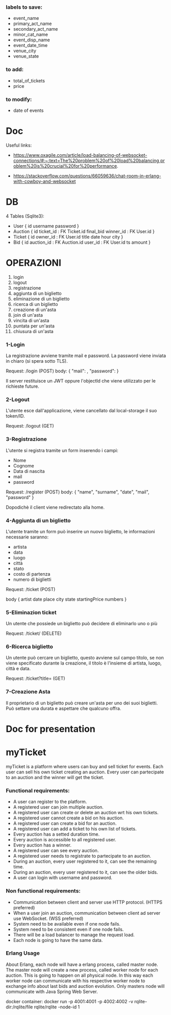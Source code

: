 ### labels to save:
- event_name
- primary_act_name
- secondary_act_name
- minor_cat_name
- event_disp_name
- event_date_time
- venue_city
- venue_state

### to add:
- total_of_tickets
- price

### to modify:
- date of events

# Doc
Useful links:
- https://www.oxagile.com/article/load-balancing-of-websocket-connections/#:~:text=The%20problem%20of%20load%20balancing,problem%20is%20crucial%20for%20performance.

- https://stackoverflow.com/questions/66059636/chat-room-in-erlang-with-cowboy-and-websocket

# DB
4 Tables (Sqlite3):
- User {
    id
    username
    password
}
- Auction {
    id
    ticket_id : FK Ticket.id
    final_bid
    winner_id : FK User.id
}
- Ticket {
    id
    owner_id : FK User.id
    title
    date
    hour
    city
}
- Bid {
    id
    auction_id : FK Auction.id
    user_id : FK User.id
    ts
    amount
}


# OPERAZIONI
1. login
2. logout
3. registrazione
4. aggiunta di un biglietto
5. eliminazione di un biglietto
6. ricerca di un biglietto
7. creazione di un'asta
8. join di un'asta
9. vincita di un'asta
10. puntata per un'asta
11. chiusura di un'asta

### 1-Login
La registrazione avviene tramite mail e password. La password viene inviata in chiaro (si spera sotto TLS).

Request: /login (POST)
body: 
{
    "mail": ,
    "password": 
}

Il server restituisce un JWT oppure l'objectId che viene utilizzato per le richieste future.

### 2-Logout
L'utente esce dall'applicazione, viene cancellato dal local-storage il suo token/ID.

Request: /logout (GET)

### 3-Registrazione
L'utente si registra tramite un form inserendo i campi:

- Nome
- Cognome
- Data di nascita
- mail
- password

Request: /register (POST)
body:
{
    "name",
    "surname",
    "date",
    "mail",
    "password"
}

Dopodichè il client viene redirectato alla home.

### 4-Aggiunta di un biglietto
L'utente tramite un form può inserire un nuovo biglietto, le informazioni necessarie saranno:

- artista
- data
- luogo
- città
- stato
- costo di partenza
- numero di biglietti

Request: /ticket (POST)

body
{
    artist
    date
    place
    city
    state
    startingPrice
    numbers
}

### 5-Eliminazion ticket
Un utente che possiede un biglietto può decidere di eliminarlo uno o più

Request: /ticket/<ticketID> (DELETE)

### 6-Ricerca biglietto
Un utente può cercare un biglietto, questo avviene sul campo titolo, se non viene specificato durante la creazione, il titolo è l'insieme di artista, luogo, città e data.

Request: /ticket?title= (GET)

### 7-Creazione Asta
Il proprietario di un biglietto può creare un'asta per uno dei suoi biglietti. Può settare una durata e aspettare che qualcuno offra. 


# Doc for presentation

# myTicket
myTicket is a platform where users can buy and sell ticket for events. Each user can sell his own ticket creating an auction. Every user can partecipate to an auction and the winner will get the ticket.

### Functional requirements:
- A user can register to the platform.
- A registered user can join multiple auction.
- A registered user can create or delete an auction wrt his own tickets.
- A registered user cannot create a bid on his auction.
- A registered user can create a bid for an auction.
- A registered user can add a ticket to his own list of tickets.
- Every auction has a setted duration time.
- Every auction is accessible to all registered user.
- Every auction has a winner.
- A registered user can see every auction.
- A registered user needs to registrate to partecipate to an auction.
- During an auction, every user registered to it, can see the remaining time.
- During an auction, every user registered to it, can see the older bids.
- A user can login with username and password.

### Non functional requirements:
- Communication between client and server use HTTP protocol. (HTTPS preferred)
- When a user join an auction, communication between client ad server use WebSocket. (WSS preferred)
- System need to be available even if one node fails.
- System need to be consistent even if one node fails.
- There will be a load balancer to manage the request load.
- Each node is going to have the same data.

### Erlang Usage
About Erlang, each node will have a erlang process, called master node. The master node will create a new process, called worker node for each auction. This is going to happen on all physical node. In this way each worker node can communicate with his respective worker node to exchange info about last bids and auction evolution. Only masters node will communicate with Java Spring Web Server.


docker container:
docker run  -p 4001:4001 -p 4002:4002 -v rqlite-dir:/rqlite/file rqlite/rqlite -node-id 1